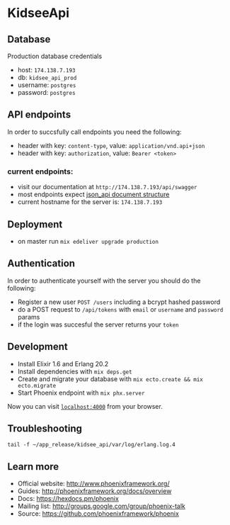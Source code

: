 # KidseeApi

## Database
Production database credentials
* host: `174.138.7.193`  
* db: `kidsee_api_prod`  
* username: `postgres`  
* password: `postgres`

## API endpoints

In order to succsfully call endpoints you need the following:

  * header with key: `content-type`,  value: `application/vnd.api+json`
  * header with key: `authorization`, value: `Bearer <token>`

### current endpoints:

  * visit our documentation at `http://174.138.7.193/api/swagger`
  * most endpoints expect [json_api document structure](http://jsonapi.org/format/#document-structure)
  * current hostname for the server is: `174.138.7.193`


## Deployment
  * on master run `mix edeliver upgrade production`

## Authentication

In order to authenticate yourself with the server you should do the following:

  * Register a new user `POST /users` including a bcrypt hashed password
  * do a POST request to `/api/tokens` with `email` or `username` and `password` params
  * if the login was succesful the server returns your `token`
  
## Development

  * Install Elixir 1.6 and Erlang 20.2
  * Install dependencies with `mix deps.get`
  * Create and migrate your database with `mix ecto.create && mix ecto.migrate`
  * Start Phoenix endpoint with `mix phx.server`

Now you can visit [`localhost:4000`](http://localhost:4000) from your browser.


## Troubleshooting
 ```
 tail -f ~/app_release/kidsee_api/var/log/erlang.log.4
  ```

## Learn more

  * Official website: http://www.phoenixframework.org/
  * Guides: http://phoenixframework.org/docs/overview
  * Docs: https://hexdocs.pm/phoenix
  * Mailing list: http://groups.google.com/group/phoenix-talk
  * Source: https://github.com/phoenixframework/phoenix
